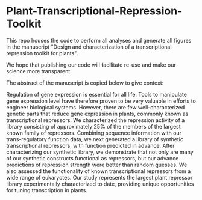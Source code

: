 # Plant-Transcriptional-Repression-Toolkit

This repo houses the code to perform all analyses and generate all figures in the manuscript "Design and characterization of a transcriptional repression toolkit for plants". 

We hope that publishing our code will facilitate re-use and make our science more transparent.

The abstract of the manuscript is copied below to give context:

Regulation of gene expression is essential for all life. Tools to manipulate gene expression level have therefore proven to be very valuable in efforts to engineer biological systems. However, there are few well-characterized genetic parts that reduce gene expression in plants, commonly known as transcriptional repressors. We characterized the repression activity of a library consisting of approximately 25% of the members of the largest known family of repressors. Combining sequence information with our trans-regulatory function data, we next generated a library of synthetic transcriptional repressors, with function predicted in advance. After characterizing our synthetic library, we demonstrate that not only are many of our synthetic constructs functional as repressors, but our advance predictions of repression strength were better than random guesses. We also assessed the functionality of known transcriptional repressors from a wide range of eukaryotes. Our study represents the largest plant repressor library experimentally characterized to date, providing unique opportunities for tuning transcription in plants.
